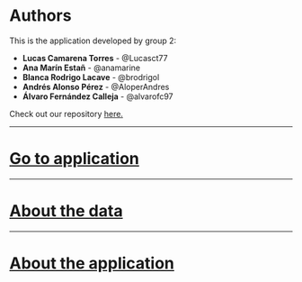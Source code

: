 # Authors
This is the application developed by group 2:
- **Lucas Camarena Torres** - @Lucasct77
- **Ana Marín Estañ** - @anamarine
- **Blanca Rodrigo Lacave** - @brodrigol
- **Andrés Alonso Pérez** - @AloperAndres
- **Álvaro Fernández Calleja** - @alvarofc97

Check out our repository [here.](https://github.com/FacultadInformatica-LinkedData/Curso2020-2021-ODKG/tree/master/HandsOn/Group02)

* * *

# [Go to application](./app_main.html) 

* * *

# [About the data](./datasetRequirements.html) 

* * *

# [About the application](./applicationRequirements.html) 


